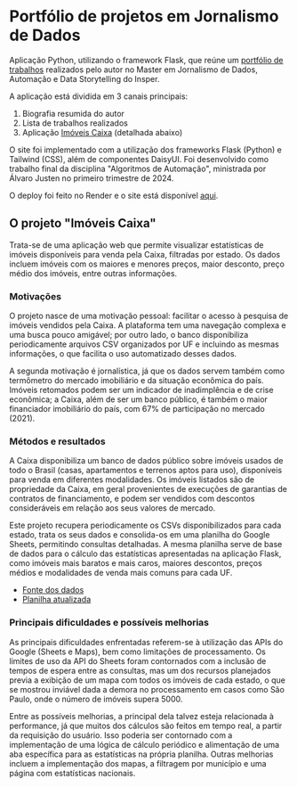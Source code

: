 # Portfólio de projetos em Jornalismo de Dados

Aplicação Python, utilizando o framework Flask, que reúne um [portfólio de trabalhos](https://fehla-data.onrender.com/) realizados pelo autor no Master em Jornalismo de Dados, Automação e Data Storytelling do Insper.

A aplicação está dividida em 3 canais principais:

1. Biografia resumida do autor
2. Lista de trabalhos realizados
3. Aplicação [Imóveis Caixa](https://fehla-data.onrender.com/imoveis) (detalhada abaixo)

O site foi implementado com a utilização dos frameworks Flask (Python) e Tailwind (CSS), além de componentes DaisyUI. Foi desenvolvido como trabalho final da disciplina "Algoritmos de Automação", ministrada por Álvaro Justen no primeiro trimestre de 2024.

O deploy foi feito no Render e o site está disponível [aqui](https://fehla-data.onrender.com/).

## O projeto "Imóveis Caixa"

Trata-se de uma aplicação web que permite visualizar estatísticas de imóveis disponíveis para venda pela Caixa, filtradas por estado. Os dados incluem imóveis com os maiores e menores preços, maior desconto, preço médio dos imóveis, entre outras informações.

### Motivações

O projeto nasce de uma motivação pessoal: facilitar o acesso à pesquisa de imóveis vendidos pela Caixa. A plataforma tem uma navegação complexa e uma busca pouco amigável; por outro lado, o banco disponibiliza periodicamente arquivos CSV organizados por UF e incluindo as mesmas informações, o que facilita o uso automatizado desses dados.

A segunda motivação é jornalística, já que os dados servem também como termômetro do mercado imobiliário e da situação econômica do país. Imóveis retomados podem ser um indicador de inadimplência e de crise econômica; a Caixa, além de ser um banco público, é também o maior financiador imobiliário do país, com 67% de participação no mercado (2021).

### Métodos e resultados

A Caixa disponibiliza um banco de dados público sobre imóveis usados de todo o Brasil (casas, apartamentos e terrenos aptos para uso), disponíveis para venda em diferentes modalidades. Os imóveis listados são de propriedade da Caixa, em geral provenientes de execuções de garantias de contratos de financiamento, e podem ser vendidos com descontos consideráveis em relação aos seus valores de mercado.

Este projeto recupera periodicamente os CSVs disponibilizados para cada estado, trata os seus dados e consolida-os em uma planilha do Google Sheets, permitindo consultas detalhadas. A mesma planilha serve de base de dados para o cálculo das estatísticas apresentadas na aplicação Flask, como imóveis mais baratos e mais caros, maiores descontos, preços médios e modalidades de venda mais comuns para cada UF.

- [Fonte dos dados](https://venda-imoveis.caixa.gov.br/sistema/download-lista.asp)
- [Planilha atualizada](https://docs.google.com/spreadsheets/d/1GC_cPnLsJ2W5Jvv1aMmT46rFHbZbfaAqusq4fdz1B5Y/edit?usp=sharing)

### Principais dificuldades e possíveis melhorias

As principais dificuldades enfrentadas referem-se à utilização das APIs do Google (Sheets e Maps), bem como limitações de processamento. Os limites de uso da API do Sheets foram contornados com a inclusão de tempos de espera entre as consultas, mas um dos recursos planejados previa a exibição de um mapa com todos os imóveis de cada estado, o que se mostrou inviável dada a demora no processamento em casos como São Paulo, onde o número de imóveis supera 5000. 

Entre as possíveis melhorias, a principal dela talvez esteja relacionada à performance, já que muitos dos cálculos são feitos em tempo real, a partir da requisição do usuário. Isso poderia ser contornado com a implementação de uma lógica de cálculo periódico e alimentação de uma aba específica para as estatísticas na própria planilha. Outras melhorias incluem a implementação dos mapas, a filtragem por município e uma página com estatísticas nacionais.